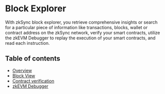 # Block Explorer

With zkSync block explorer, you retrieve comprehensive insights or search for a particular piece of information like transactions, blocks, wallet or contract address on the zkSync network, verify your smart contracts, utilize the zkEVM Debugger to replay the execution of your smart contracts, and read each instruction.

## Table of contents

- [Overview](./intro.md)
- [Block View](./block-view.md)
- [Contract verification](./contract-verification.md)
- [zkEVM Debugger](./zkevm.md)